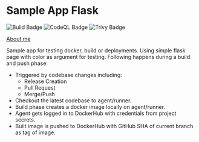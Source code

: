 # Sample App Flask

![Build Badge](https://github.com/sainihimanshu983/sample-app-flask/actions/workflows/build-publish.yml/badge.svg?branch=main)
![CodeQL Badge](https://github.com/sainihimanshu983/sample-app-flask/workflows/CodeQL/badge.svg?branch=main)
![Trivy Badge](https://github.com/sainihimanshu983/sample-app-flask/workflows/Scan%20Docker/badge.svg?branch=main)

[About me](https://sainihimanshu983.github.io)

Sample app for testing docker, build or deployments. Using simple flask page with color as argument for testing.
Following happens during a build and push phase:
* Triggered by codebase changes including:
    * Release Creation
    * Pull Request
    * Merge/Push
* Checkout the latest codebase to agent/runner.
* Build phase creates a docker image locally on agent/runner.
* Agent gets logged in to DockerHub with credentials from project secrets.
* Built image is pushed to DockerHub with GitHub SHA of current branch as tag of image.
